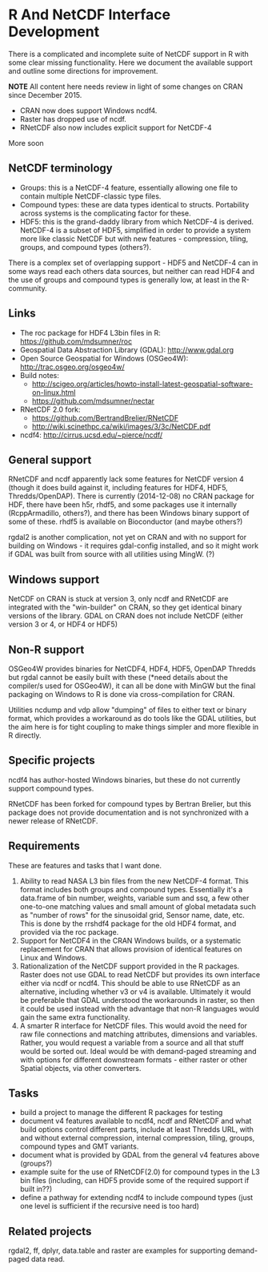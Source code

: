 # R And NetCDF Interface Development

There is a complicated and incomplete suite of NetCDF support in R with some clear missing functionality. Here we document the available support and outline some directions for improvement. 


**NOTE** All content here needs review in light of some changes on CRAN since December 2015. 

* CRAN now does support Windows ncdf4. 
* Raster has dropped use of ncdf. 
* RNetCDF also now includes explicit support for NetCDF-4

More soon 


## NetCDF terminology

* Groups: this is a NetCDF-4 feature, essentially allowing one file to contain multiple NetCDF-classic type files. 
* Compound types:  these are data types identical to structs. Portability across systems is the complicating factor for these. 
* HDF5:  this is the grand-daddy library from which NetCDF-4 is derived. NetCDF-4 is a subset of HDF5, simplified in order to provide a system more like classic NetCDF but with new features - compression, tiling, groups, and compound types (others?). 

There is a complex set of overlapping support - HDF5 and NetCDF-4 can in some ways read each others data sources, but neither can read HDF4 and the use of groups and compound types is generally low, at least in the R-community. 


## Links

* The roc package for HDF4 L3bin files in R: https://github.com/mdsumner/roc
* Geospatial Data Abstraction Library (GDAL): http://www.gdal.org
* Open Source Geospatial for Windows (OSGeo4W): http://trac.osgeo.org/osgeo4w/
* Build notes: 
  + http://scigeo.org/articles/howto-install-latest-geospatial-software-on-linux.html 
  + https://github.com/mdsumner/nectar
* RNetCDF 2.0 fork: 
  + https://github.com/BertrandBrelier/RNetCDF 
  + http://wiki.scinethpc.ca/wiki/images/3/3c/NetCDF.pdf
* ncdf4: http://cirrus.ucsd.edu/~pierce/ncdf/


## General support



RNetCDF and ncdf apparently lack some features for NetCDF version 4 (though it does build against it, including features for HDF4, HDF5, Thredds/OpenDAP). 
There is currently (2014-12-08) no CRAN package for HDF, there have been h5r, rhdf5, and some packages use it internally (RcppArmadillo, others?), and there has been Windows binary support of some of these. rhdf5 is available on Bioconductor (and maybe others?)

rgdal2 is another complication, not yet on CRAN and with no support for building on Windows - it requires gdal-config installed, and so it might work if GDAL was built from source with all utilities using MingW. (?)

## Windows support 

NetCDF on CRAN is stuck at version 3, only ncdf and RNetCDF are integrated with the "win-builder" on CRAN, so they get identical binary versions of the library. GDAL on CRAN does not include NetCDF (either version 3 or 4, or HDF4 or HDF5)

## Non-R support

OSGeo4W provides binaries for NetCDF4, HDF4, HDF5, OpenDAP Thredds but rgdal cannot be easily built with these (*need details about the compiler/s used for OSGeo4W), it can all be done with MinGW but the final packaging on Windows to R is done via cross-compilation for CRAN. 

Utilities ncdump and vdp allow "dumping" of files to either text or binary format, which provides a workaround as do tools like the GDAL utilities, but the aim here is for tight coupling to make things simpler and more flexible in R directly. 

## Specific projects

ncdf4 has author-hosted Windows binaries, but these do not currently support compound types. 

RNetCDF has been forked for compound types by Bertran Brelier, but this package does not provide documentation and is not synchronized with a newer release of RNetCDF. 

## Requirements 

These are features and tasks that I want done. 

1. Ability to read NASA L3 bin files from the new NetCDF-4 format. This format includes both groups and compound types. Essentially it's a data.frame of bin number, weights, variable sum and ssq, a few other one-to-one matching values and small amount of global metadata such as "number of rows" for the sinusoidal grid, Sensor name, date, etc. This is done by the rrshdf4 package for the old HDF4 format, and provided via the roc package. 
2. Support for NetCDF4 in the CRAN Windows builds, or a systematic replacement for CRAN that allows provision of identical features on Linux and Windows. 
3. Rationalization of the NetCDF support provided in the R packages. Raster does not use GDAL to read NetCDF but provides its own interface either via ncdf or ncdf4. This should be able to use RNetCDF as an alternative, including whether v3 or v4 is available. Ultimately it would be preferable that GDAL understood the workarounds in raster, so then it could be used instead with the advantage that non-R languages would gain the same extra functionality. 
4. A smarter R interface for NetCDF files. This would avoid the need for raw file connections and matching attributes, dimensions and variables. Rather, you would request a variable from a source and all that stuff would be sorted out. Ideal would be with demand-paged streaming and with options for different downstream formats - either raster or other Spatial objects, via other converters. 

## Tasks

- build a project to manage the different R packages for testing 
- document v4 features available to ncdf4, ncdf and RNetCDF and what build options control different parts, include at least Thredds URL, with and without external compression, internal compression, tiling, groups, compound types and GMT variants. 
- document what is provided by GDAL from the general v4 features above (groups?)
- example suite for the use of RNetCDF(2.0) for compound types in the L3 bin files (including, can HDF5 provide some of the required support if built in??)
- define a pathway for extending ncdf4 to include compound types (just one level is sufficient if the recursive need is too hard)



## Related projects

rgdal2, ff, dplyr, data.table and raster are examples for supporting demand-paged data read. 

